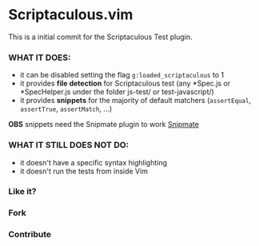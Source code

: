 # Scriptaculous.vim

This is a initial commit for the Scriptaculous Test plugin.

### WHAT IT DOES:
* it can be disabled setting the flag `g:loaded_scriptaculous` to 1
* it provides **file detection** for Scriptaculous test (any *Spec.js or *SpecHelper.js under the folder js-test/ or test-javascript/)
* it provides **snippets** for the majority of default matchers (`assertEqual`, `assertTrue`, `assertMatch`, ...)

**OBS** snippets need the Snipmate plugin to work [Snipmate](https://github.com/garbas/vim-snipmate "Snipmate")

### WHAT IT STILL DOES NOT DO:
* it doesn't have a specific syntax highlighting
* it doesn't run the tests from inside Vim

### Like it?
### Fork
### Contribute
